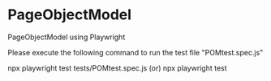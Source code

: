 # PageObjectModel
 PageObjectModel using Playwright

 Please execute the following command to run the test file "POMtest.spec.js"

 npx playwright test tests/POMtest.spec.js
 (or) 
 npx playwright test
